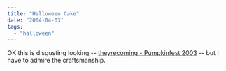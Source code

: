 ```yaml
---
title: "Halloween Cake"
date: "2004-04-03"
tags: 
  - "halloween"
---
```


OK this is disgusting looking -- [theyrecoming - Pumpkinfest 2003](http://www.theyrecoming.com/extras/pumpkinfest03/index.php "theyrecoming - Pumpkinfest 2003") -- but I have to admire the craftsmanship.
